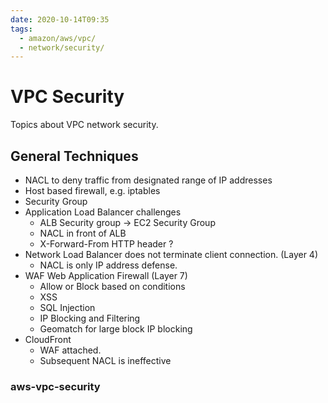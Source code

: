 ```yaml
---
date: 2020-10-14T09:35
tags:
  - amazon/aws/vpc/
  - network/security/
---
```

# VPC Security

Topics about VPC network security.

## General Techniques

* NACL to deny traffic from designated range of IP addresses
* Host based firewall, e.g. iptables
* Security Group
* Application Load Balancer challenges
  * ALB Security group -> EC2 Security Group
  * NACL in front of ALB
  * X-Forward-From HTTP header ?
* Network Load Balancer does not terminate client connection. (Layer 4)
  * NACL is only IP address defense.
* WAF Web Application Firewall (Layer 7)
  * Allow or Block based on conditions
  * XSS
  * SQL Injection
  * IP Blocking and Filtering
  * Geomatch for large block IP blocking
* CloudFront  
  * WAF attached.
  * Subsequent NACL is ineffective
  




### aws-vpc-security